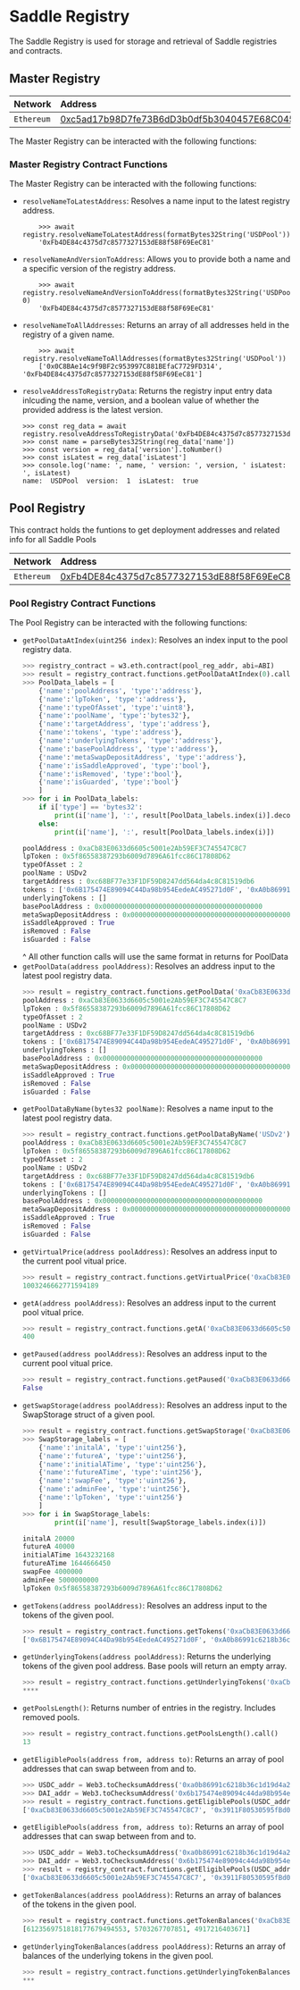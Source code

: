 # Saddle Registry

The Saddle Registry is used for storage and retrieval of Saddle registries and contracts.

## Master Registry

| Network | Address                                                                                                            |
| :------------ | :------------------------------------------------------------------------------------------------------------------------- |
| `Ethereum`   | [0xc5ad17b98D7fe73B6dD3b0df5b3040457E68C045](https://etherscan.io/address/0xc5ad17b98D7fe73B6dD3b0df5b3040457E68C045#code) |

The Master Registry can be interacted with the following functions:

### Master Registry Contract Functions

The Master Registry can be interacted with the following functions:

* `resolveNameToLatestAddress`: Resolves a name input to the latest registry address.
    ```
        >>> await registry.resolveNameToLatestAddress(formatBytes32String('USDPool'))
        '0xFb4DE84c4375d7c8577327153dE88f58F69EeC81'
    ```
* `resolveNameAndVersionToAddress`: Allows you to provide both a name and a specific version of the registry address.
    ```
        >>> await registry.resolveNameAndVersionToAddress(formatBytes32String('USDPool'), 0)
        '0xFb4DE84c4375d7c8577327153dE88f58F69EeC81'
    ```
* `resolveNameToAllAddresses`: Returns an array of all addresses held in the registry of a given name.
    ```
        >>> await registry.resolveNameToAllAddresses(formatBytes32String('USDPool'))
        ['0x0C8BAe14c9f9BF2c953997C881BEfaC7729FD314', '0xFb4DE84c4375d7c8577327153dE88f58F69EeC81']
    ```
* `resolveAddressToRegistryData`: Returns the registry input entry data inlcuding the name, version, and a boolean value of whether the provided address is the latest version.
    ```
    >>> const reg_data = await registry.resolveAddressToRegistryData('0xFb4DE84c4375d7c8577327153dE88f58F69EeC81')
    >>> const name = parseBytes32String(reg_data['name'])
    >>> const version = reg_data['version'].toNumber()
    >>> const isLatest = reg_data['isLatest']
    >>> console.log('name: ', name, ' version: ', version, ' isLatest: ', isLatest)
    name:  USDPool  version:  1  isLatest:  true
    ```

## Pool Registry

This contract holds the funtions to get deployment addresses and related info for all Saddle Pools

| Network | Address                                                                                                            |
| :------------ | :------------------------------------------------------------------------------------------------------------------------- |
| `Ethereum`   | [0xFb4DE84c4375d7c8577327153dE88f58F69EeC81](https://etherscan.io/address/0xFb4DE84c4375d7c8577327153dE88f58F69EeC81#code) |

### Pool Registry Contract Functions

The Pool Registry can be interacted with the following functions:

* `getPoolDataAtIndex(uint256 index)`: Resolves an index input to the pool registry data.
    ```python
    >>> registry_contract = w3.eth.contract(pool_reg_addr, abi=ABI)
    >>> result = registry_contract.functions.getPoolDataAtIndex(0).call()
    >>> PoolData_labels = [
        {'name':'poolAddress', 'type':'address'},
        {'name':'lpToken', 'type':'address'},
        {'name':'typeOfAsset', 'type':'uint8'},
        {'name':'poolName', 'type':'bytes32'},
        {'name':'targetAddress', 'type':'address'},
        {'name':'tokens', 'type':'address'},
        {'name':'underlyingTokens', 'type':'address'},
        {'name':'basePoolAddress', 'type':'address'},
        {'name':'metaSwapDepositAddress', 'type':'address'},
        {'name':'isSaddleApproved', 'type':'bool'},
        {'name':'isRemoved', 'type':'bool'},
        {'name':'isGuarded', 'type':'bool'}
        ]
    >>> for i in PoolData_labels:
        if i['type'] == 'bytes32':
            print(i['name'], ':', result[PoolData_labels.index(i)].decode('utf-8'))
        else:
            print(i['name'], ':', result[PoolData_labels.index(i)])
    
    poolAddress : 0xaCb83E0633d6605c5001e2Ab59EF3C745547C8C7
    lpToken : 0x5f86558387293b6009d7896A61fcc86C17808D62
    typeOfAsset : 2
    poolName : USDv2
    targetAddress : 0xc68BF77e33F1DF59D8247dd564da4c8C81519db6
    tokens : ['0x6B175474E89094C44Da98b954EedeAC495271d0F', '0xA0b86991c6218b36c1d19D4a2e9Eb0cE3606eB48', '0xdAC17F958D2ee523a2206206994597C13D831ec7']
    underlyingTokens : []
    basePoolAddress : 0x0000000000000000000000000000000000000000
    metaSwapDepositAddress : 0x0000000000000000000000000000000000000000
    isSaddleApproved : True
    isRemoved : False
    isGuarded : False
    ```
    ^ All other function calls will use the same format in returns for PoolData
* `getPoolData(address poolAddress)`: Resolves an address input to the latest pool registry data.
    ```python
    >>> result = registry_contract.functions.getPoolData('0xaCb83E0633d6605c5001e2Ab59EF3C745547C8C7').call()
    poolAddress : 0xaCb83E0633d6605c5001e2Ab59EF3C745547C8C7
    lpToken : 0x5f86558387293b6009d7896A61fcc86C17808D62
    typeOfAsset : 2
    poolName : USDv2
    targetAddress : 0xc68BF77e33F1DF59D8247dd564da4c8C81519db6
    tokens : ['0x6B175474E89094C44Da98b954EedeAC495271d0F', '0xA0b86991c6218b36c1d19D4a2e9Eb0cE3606eB48', '0xdAC17F958D2ee523a2206206994597C13D831ec7']
    underlyingTokens : []
    basePoolAddress : 0x0000000000000000000000000000000000000000
    metaSwapDepositAddress : 0x0000000000000000000000000000000000000000
    isSaddleApproved : True
    isRemoved : False
    isGuarded : False
    ```
* `getPoolDataByName(bytes32 poolName)`: Resolves a name input to the latest pool registry data.
    ```python
    >>> result = registry_contract.functions.getPoolDataByName('USDv2').call()
    poolAddress : 0xaCb83E0633d6605c5001e2Ab59EF3C745547C8C7
    lpToken : 0x5f86558387293b6009d7896A61fcc86C17808D62
    typeOfAsset : 2
    poolName : USDv2
    targetAddress : 0xc68BF77e33F1DF59D8247dd564da4c8C81519db6
    tokens : ['0x6B175474E89094C44Da98b954EedeAC495271d0F', '0xA0b86991c6218b36c1d19D4a2e9Eb0cE3606eB48', '0xdAC17F958D2ee523a2206206994597C13D831ec7']
    underlyingTokens : []
    basePoolAddress : 0x0000000000000000000000000000000000000000
    metaSwapDepositAddress : 0x0000000000000000000000000000000000000000
    isSaddleApproved : True
    isRemoved : False
    isGuarded : False
    ```
* `getVirtualPrice(address poolAddress)`: Resolves an address input to the current pool vitual price.
    ```python
    >>> result = registry_contract.functions.getVirtualPrice('0xaCb83E0633d6605c5001e2Ab59EF3C745547C8C7').call()
    1003246662771594189
    ```
* `getA(address poolAddress)`: Resolves an address input to the current pool vitual price.
    ```python
    >>> result = registry_contract.functions.getA('0xaCb83E0633d6605c5001e2Ab59EF3C745547C8C7').call()
    400
    ```
* `getPaused(address poolAddress)`: Resolves an address input to the current pool vitual price.
    ```python
    >>> result = registry_contract.functions.getPaused('0xaCb83E0633d6605c5001e2Ab59EF3C745547C8C7').call()
    False
    ```
* `getSwapStorage(address poolAddress)`: Resolves an address input to the SwapStorage struct of a given pool.
    ```python
    >>> result = registry_contract.functions.getSwapStorage('0xaCb83E0633d6605c5001e2Ab59EF3C745547C8C7').call()
    >>> SwapStorage_labels = [
        {'name':'initalA', 'type':'uint256'},
        {'name':'futureA', 'type':'uint256'},
        {'name':'initialATime', 'type':'uint256'},
        {'name':'futureATime', 'type':'uint256'},
        {'name':'swapFee', 'type':'uint256'},
        {'name':'adminFee', 'type':'uint256'},
        {'name':'lpToken', 'type':'uint256'}
        ]
    >>> for i in SwapStorage_labels:
            print(i['name'], result[SwapStorage_labels.index(i)])
    
    initalA 20000
    futureA 40000
    initialATime 1643232168
    futureATime 1644666450
    swapFee 4000000
    adminFee 5000000000
    lpToken 0x5f86558387293b6009d7896A61fcc86C17808D62
    ```
* `getTokens(address poolAddress)`: Resolves an address input to the tokens of the given pool.
    ```python
    >>> result = registry_contract.functions.getTokens('0xaCb83E0633d6605c5001e2Ab59EF3C745547C8C7').call()
    ['0x6B175474E89094C44Da98b954EedeAC495271d0F', '0xA0b86991c6218b36c1d19D4a2e9Eb0cE3606eB48', '0xdAC17F958D2ee523a2206206994597C13D831ec7']
    ```
* `getUnderlyingTokens(address poolAddress)`: Returns the underlying tokens of the given pool address. Base pools will return an empty array.
    ```python
    >>> result = registry_contract.functions.getUnderlyingTokens('0xaCb83E0633d6605c5001e2Ab59EF3C745547C8C7').call()
    ****
    ```
* `getPoolsLength()`: Returns number of entries in the registry. Includes removed pools.
    ```python
    >>> result = registry_contract.functions.getPoolsLength().call()
    13
    ```
* `getEligiblePools(address from, address to)`: Returns an array of pool addresses that can swap between from and to.
    ```python
    >>> USDC_addr = Web3.toChecksumAddress('0xa0b86991c6218b36c1d19d4a2e9eb0ce3606eb48')
    >>> DAI_addr = Web3.toChecksumAddress('0x6b175474e89094c44da98b954eedeac495271d0f')
    >>> result = registry_contract.functions.getEligiblePools(USDC_addr,DAI_addr)().call()
    ['0xaCb83E0633d6605c5001e2Ab59EF3C745547C8C7', '0x3911F80530595fBd01Ab1516Ab61255d75AEb066']
    ```
* `getEligiblePools(address from, address to)`: Returns an array of pool addresses that can swap between from and to.
    ```python
    >>> USDC_addr = Web3.toChecksumAddress('0xa0b86991c6218b36c1d19d4a2e9eb0ce3606eb48')
    >>> DAI_addr = Web3.toChecksumAddress('0x6b175474e89094c44da98b954eedeac495271d0f')
    >>> result = registry_contract.functions.getEligiblePools(USDC_addr,DAI_addr)().call()
    ['0xaCb83E0633d6605c5001e2Ab59EF3C745547C8C7', '0x3911F80530595fBd01Ab1516Ab61255d75AEb066']
    ```
* `getTokenBalances(address poolAddress)`: Returns an array of balances of the tokens in the given pool.
    ```python
    >>> result = registry_contract.functions.getTokenBalances('0xaCb83E0633d6605c5001e2Ab59EF3C745547C8C7').call()
    [6123569751818177679494553, 5703267707851, 4917216403671]
    ```
* `getUnderlyingTokenBalances(address poolAddress)`: Returns an array of balances of the underlying tokens in the given pool.
    ```python
    >>> result = registry_contract.functions.getUnderlyingTokenBalances('0x57Ab1ec28D129707052df4dF418D58a2D46d5f51').call()
    ***
    ```
